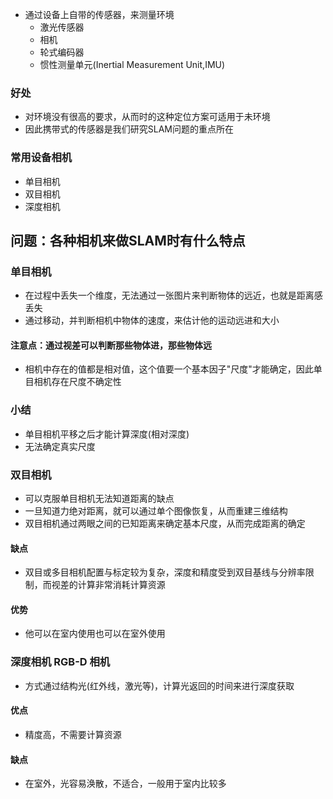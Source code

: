 * 通过设备上自带的传感器，来测量环境
  * 激光传感器
  * 相机
  * 轮式编码器
  * 惯性测量单元(Inertial Measurement Unit,IMU)
### 好处
* 对环境没有很高的要求，从而时的这种定位方案可适用于未环境
* 因此携带式的传感器是我们研究SLAM问题的重点所在
  
### 常用设备相机
* 单目相机
* 双目相机
* 深度相机

## 问题：各种相机来做SLAM时有什么特点
### 单目相机
* 在过程中丢失一个维度，无法通过一张图片来判断物体的远近，也就是距离感丢失
* 通过移动，并判断相机中物体的速度，来估计他的运动远进和大小
#### 注意点：通过视差可以判断那些物体进，那些物体远
* 相机中存在的值都是相对值，这个值要一个基本因子"尺度"才能确定，因此单目相机存在尺度不确定性
### 小结
* 单目相机平移之后才能计算深度(相对深度)
* 无法确定真实尺度
  
### 双目相机
* 可以克服单目相机无法知道距离的缺点
* 一旦知道力绝对距离，就可以通过单个图像恢复，从而重建三维结构
* 双目相机通过两眼之间的已知距离来确定基本尺度，从而完成距离的确定
#### 缺点
* 双目或多目相机配置与标定较为复杂，深度和精度受到双目基线与分辨率限制，而视差的计算非常消耗计算资源
#### 优势
* 他可以在室内使用也可以在室外使用
  
### 深度相机 RGB-D 相机
* 方式通过结构光(红外线，激光等)，计算光返回的时间来进行深度获取
#### 优点
* 精度高，不需要计算资源
#### 缺点
* 在室外，光容易涣散，不适合，一般用于室内比较多
